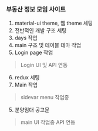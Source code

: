 ### 부동산 정보 모임 사이트

1. material-ui theme, 웹 theme 세팅
2. 전반적인 개발 구조 세팅
3. days 작업
4. main 구조 및 테이블 테마 작업
5. Login page 작업
> Login UI 및 API 연동
6. redux 세팅
7. Main 작업
> sidevar menu 작업중
5. 분양임대 공고문  
> main UI 작업중
> API 연동 